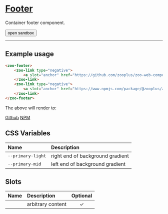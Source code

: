 # [Footer](#footer)

Container footer component.

<zoo-button class="sandbox-btn">
	<button type="button" onclick="openSandbox('zoo-footer')">open sandbox</button>
</zoo-button>
<template id="zoo-footer-template">
	<form>
		<zoo-input>
			<label slot="label">--primary-light CSS Custom Property</label>
			<input slot="input" type="color" data-type="css" data-cssname="--primary-light">
		</zoo-input>
		<zoo-input>
			<label slot="label">--primary-mid CSS Custom Property</label>
			<input slot="input" type="color" data-type="css" data-cssname="--primary-mid">
		</zoo-input>
		<zoo-input>
			<label slot="label">Slot</label>
			<textarea slot="input" data-type="slot" data-slotname=""><zoo-link type="negative">
	<a slot="anchor" href="https://github.com/zooplus/zoo-web-components">Github</a>
</zoo-link>
<zoo-link type="negative">
	<a slot="anchor" href="https://www.npmjs.com/package/@zooplus/zoo-web-components">NPM</a>
</zoo-link></textarea>
		</zoo-input>
		<h3>Rendered output</h3>
		<output>
<zoo-footer>
	<zoo-link type="negative">
		<a slot="anchor" href="https://github.com/zooplus/zoo-web-components">Github</a>
	</zoo-link>
	<zoo-link type="negative">
		<a slot="anchor" href="https://www.npmjs.com/package/@zooplus/zoo-web-components">NPM</a>
	</zoo-link>
</zoo-footer>
		</output>
		<h3>HTML code</h3>
		<pre class=" language-html"><code></code></pre>
	</form>
</template>

***

## Example usage

```HTML
<zoo-footer>
	<zoo-link type="negative">
		<a slot="anchor" href="https://github.com/zooplus/zoo-web-components">Github</a>
	</zoo-link>
	<zoo-link type="negative">
		<a slot="anchor" href="https://www.npmjs.com/package/@zooplus/zoo-web-components">NPM</a>
	</zoo-link>
</zoo-footer>
```

The above will render to:

<zoo-footer>
	<zoo-link type="negative">
		<a slot="anchor" href="https://github.com/zooplus/zoo-web-components">Github</a>
	</zoo-link>
	<zoo-link type="negative">
		<a slot="anchor" href="https://www.npmjs.com/package/@zooplus/zoo-web-components">NPM</a>
	</zoo-link>
</zoo-footer>

## CSS Variables

| **Name**          | **Description**                  |
| :---------------- | :------------------------------- |
| `--primary-light` | right end of background gradient |
| `--primary-mid`   | left end of background gradient  |

## Slots

| **Name** | **Description**   | **Optional** |
| :------: | :---------------- | :----------: |
|          | arbitrary content |   &#10003;   |

